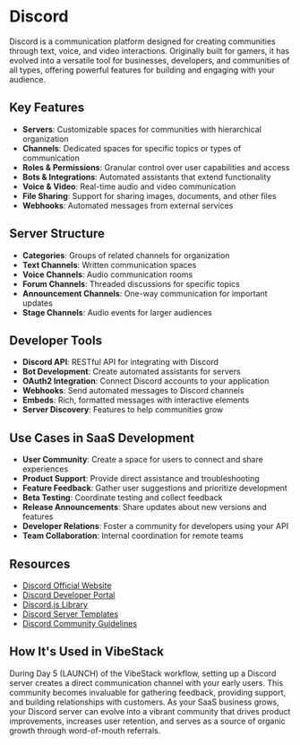 # Discord

Discord is a communication platform designed for creating communities through text, voice, and video interactions. Originally built for gamers, it has evolved into a versatile tool for businesses, developers, and communities of all types, offering powerful features for building and engaging with your audience.

## Key Features

- **Servers**: Customizable spaces for communities with hierarchical organization
- **Channels**: Dedicated spaces for specific topics or types of communication
- **Roles & Permissions**: Granular control over user capabilities and access
- **Bots & Integrations**: Automated assistants that extend functionality
- **Voice & Video**: Real-time audio and video communication
- **File Sharing**: Support for sharing images, documents, and other files
- **Webhooks**: Automated messages from external services

## Server Structure

- **Categories**: Groups of related channels for organization
- **Text Channels**: Written communication spaces
- **Voice Channels**: Audio communication rooms
- **Forum Channels**: Threaded discussions for specific topics
- **Announcement Channels**: One-way communication for important updates
- **Stage Channels**: Audio events for larger audiences

## Developer Tools

- **Discord API**: RESTful API for integrating with Discord
- **Bot Development**: Create automated assistants for servers
- **OAuth2 Integration**: Connect Discord accounts to your application
- **Webhooks**: Send automated messages to Discord channels
- **Embeds**: Rich, formatted messages with interactive elements
- **Server Discovery**: Features to help communities grow

## Use Cases in SaaS Development

- **User Community**: Create a space for users to connect and share experiences
- **Product Support**: Provide direct assistance and troubleshooting
- **Feature Feedback**: Gather user suggestions and prioritize development
- **Beta Testing**: Coordinate testing and collect feedback
- **Release Announcements**: Share updates about new versions and features
- **Developer Relations**: Foster a community for developers using your API
- **Team Collaboration**: Internal coordination for remote teams

## Resources

- [Discord Official Website](https://discord.com/)
- [Discord Developer Portal](https://discord.com/developers/docs/intro)
- [Discord.js Library](https://discord.js.org/)
- [Discord Server Templates](https://discord.com/templates)
- [Discord Community Guidelines](https://discord.com/guidelines)

## How It's Used in VibeStack

During Day 5 (LAUNCH) of the VibeStack workflow, setting up a Discord server creates a direct communication channel with your early users. This community becomes invaluable for gathering feedback, providing support, and building relationships with customers. As your SaaS business grows, your Discord server can evolve into a vibrant community that drives product improvements, increases user retention, and serves as a source of organic growth through word-of-mouth referrals.
